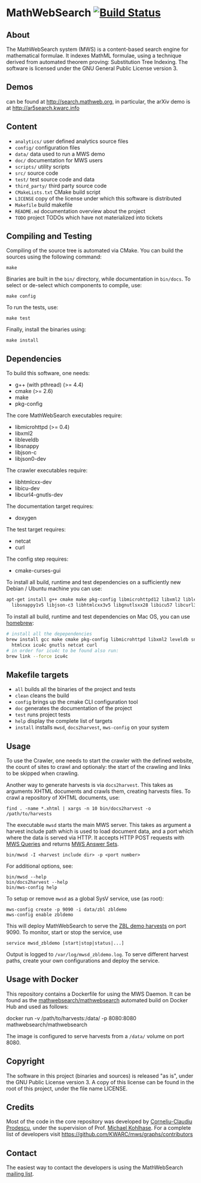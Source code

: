 MathWebSearch [![Build Status](https://github.com/MathWebSearch/mws/workflows/CI/badge.svg)](https://github.com/MathWebSearch/mws/actions)
=============

About
-----
The MathWebSearch system (MWS) is a content-based search engine for mathematical formulae. 
It indexes MathML formulae, using a technique derived from automated theorem proving: Substitution Tree Indexing. 
The software is licensed under the GNU General Public License version 3.

Demos
------
can be found at http://search.mathweb.org, in particular, the arXiv demo is at http://ar5search.kwarc.info

Content
-------
* `analytics/` user defined analytics source files
* `config/` configuration files
* `data/` data used to run a MWS demo
* `doc/` documentation for MWS users
* `scripts/` utility scripts
* `src/` source code
* `test/` test source code and data
* `third_party/` third party source code
* `CMakeLists.txt` CMake build script
* `LICENSE` copy of the license under which this software is distributed
* `Makefile` build makefile
* `README.md` documentation overview about the project
* `TODO` project TODOs which have not materialized into tickets

Compiling and Testing
---------------------
Compiling of the source tree is automated via CMake. You can build the sources
using the following command:

	make

Binaries are built in the `bin/` directory, while documentation in `bin/docs`.
To select or de-select which components to compile, use:

	make config

To run the tests, use:

	make test

Finally, install the binaries using:

    make install


Dependencies
------------
To build this software, one needs:
  - g++ (with pthread) (>= 4.4)
  - cmake              (>= 2.6)
  - make
  - pkg-config

The core MathWebSearch executables require:
  - libmicrohttpd      (>= 0.4)
  - libxml2
  - libleveldb
  - libsnappy
  - libjson-c
  - libjson0-dev

The crawler executables require:
  - libhtmlcxx-dev
  - libicu-dev
  - libcurl4-gnutls-dev

The documentation target requires:
  - doxygen

The test target requires:
  - netcat
  - curl

The config step requires:
  - cmake-curses-gui

To install all build, runtime and test dependencies on a sufficiently new Debian / Ubuntu machine you can use:

```bash
apt-get install g++ cmake make pkg-config libmicrohttpd12 libxml2 libleveldb1v5 \
  libsnappy1v5 libjson-c3 libhtmlcxx3v5 libgnutlsxx28 libicu57 libcurl3-gnutls
```

To install all build, runtime and test dependencies on Mac OS, you can use [homebrew](https://brew.sh):

```bash
# install all the depependencies
brew install gcc make cmake pkg-config libmicrohttpd libxml2 leveldb snappy json-c \
  htmlcxx icu4c gnutls netcat curl
# in order for icu4c to be found also run:
brew link --force icu4c
```

Makefile targets
----------------
* `all` builds all the binaries of the project and tests
* `clean` cleans the build
* `config` brings up the cmake CLI configuration tool
* `doc` generates the documentation of the project
* `test` runs project tests
* `help` display the complete list of targets
* `install` installs `mwsd`, `docs2harvest`, `mws-config` on your system

Usage
-----
To use the Crawler, one needs to start the crawler with the defined website, 
the count of sites to crawl and optionaly: the start of the crawling and links
to be skipped when crawling.

Another way to generate harvests is via `docs2harvest`. This takes as
arguments XHTML documents and crawls them, creating harvests files. To
crawl a repository of XHTML documents, use:

    find . -name *.xhtml | xargs -n 10 bin/docs2harvest -o /path/to/harvests

The executable `mwsd` starts the main MWS server. This takes as argument a
harvest include path which is used to load document data, and a port which
where the data is served via HTTP. It accepts HTTP POST requests with
[MWS Queries](https://github.com/KWARC/mws/wiki/MWSQuery) and returns
[MWS Answer Sets](https://github.com/KWARC/mws/wiki/MWSAnswerSet).

	bin/mwsd -I <harvest include dir> -p <port number>

For additional options, see:

    bin/mwsd --help
    bin/docs2harvest --help
    bin/mws-config help

To setup or remove `mwsd` as a global SysV service, use (as root):

    mws-config create -p 9090 -i data/zbl zbldemo
    mws-config enable zbldemo

This will deploy MathWebSearch to serve the
[ZBL demo harvests](data/zbl/) on port 9090. To monitor, start or stop
the service, use

	service mwsd_zbldemo [start|stop|status|...]

Output is logged to `/var/log/mwsd_zbldemo.log`. To serve different harvest
paths, create your own configurations and deploy the service.

<!--
Direct install (no longer maintained)
--------------
You can install MWS directly from this
[PPA](https://launchpad.net/~radu-hambasan/+archive/ubuntu/math-web-search):

    sudo add-apt-repository ppa:radu-hambasan/math-web-search
    sudo apt-get install mws
-->

Usage with Docker
-----------------

This repository contains a Dockerfile for using the MWS Daemon. 
It can be found as the [mathwebsearch/mathwebsearch](https://hub.docker.com/r/mathwebsearch/mathwebsearch/) automated build on Docker Hub and used as follows:

  docker run -v /path/to/harvests:/data/ -p 8080:8080 mathwebsearch/mathwebsearch

The image is configured to serve harvests from a `/data/` volume on port 8080. 

Copyright
---------
The software in this project (binaries and sources) is released "as is",
under the GNU Public License version 3.
A copy of this license can be found in the root of this project,
under the file name LICENSE.

Credits
-------
Most of the code in the core repository was developed by [Corneliu-Claudiu Prodescu](https://kwarc.info/people/cprodescu/), under the supervision of Prof.
[Michael Kohlhase](https://kwarc.info/people/mkohlhase/).
For a complete list of developers visit
https://github.com/KWARC/mws/graphs/contributors

Contact
-------
The easiest way to contact the developers is using the MathWebSearch
[mailing list](mailto:project-mathwebsearch-dev@lists.jacobs-university.de).

